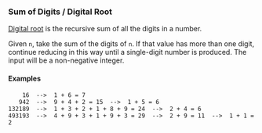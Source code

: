 ### Sum of Digits / Digital Root
[Digital root](https://en.wikipedia.org/wiki/Digital_root) is the recursive sum of all the digits in a number.

Given ``n``, take the sum of the digits of ``n``. If that value has more than one digit, continue reducing in this way until a single-digit number is produced. The input will be a non-negative integer.

#### Examples
```
    16  -->  1 + 6 = 7
   942  -->  9 + 4 + 2 = 15  -->  1 + 5 = 6
132189  -->  1 + 3 + 2 + 1 + 8 + 9 = 24  -->  2 + 4 = 6
493193  -->  4 + 9 + 3 + 1 + 9 + 3 = 29  -->  2 + 9 = 11  -->  1 + 1 = 2
```